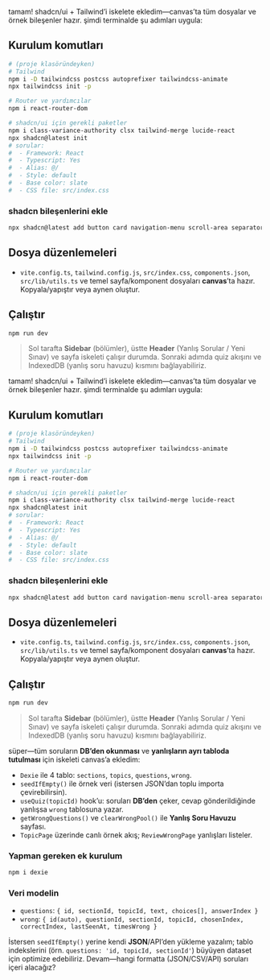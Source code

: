 tamam! shadcn/ui + Tailwind’i iskelete ekledim—canvas’ta tüm dosyalar ve örnek bileşenler hazır. şimdi terminalde şu adımları uygula:

## Kurulum komutları

```bash
# (proje klasöründeyken)
# Tailwind
npm i -D tailwindcss postcss autoprefixer tailwindcss-animate
npx tailwindcss init -p

# Router ve yardımcılar
npm i react-router-dom

# shadcn/ui için gerekli paketler
npm i class-variance-authority clsx tailwind-merge lucide-react
npx shadcn@latest init
# sorular:
#  - Framework: React
#  - Typescript: Yes
#  - Alias: @/
#  - Style: default
#  - Base color: slate
#  - CSS file: src/index.css
```

### shadcn bileşenlerini ekle

```bash
npx shadcn@latest add button card navigation-menu scroll-area separator sheet input label badge toggle
```

## Dosya düzenlemeleri

* `vite.config.ts`, `tailwind.config.js`, `src/index.css`, `components.json`, `src/lib/utils.ts` ve temel sayfa/komponent dosyaları **canvas**’ta hazır. Kopyala/yapıştır veya aynen oluştur.

## Çalıştır

```bash
npm run dev
```

> Sol tarafta **Sidebar** (bölümler), üstte **Header** (Yanlış Sorular / Yeni Sınav) ve sayfa iskeleti çalışır durumda. Sonraki adımda quiz akışını ve IndexedDB (yanlış soru havuzu) kısmını bağlayabiliriz.


tamam! shadcn/ui + Tailwind’i iskelete ekledim—canvas’ta tüm dosyalar ve örnek bileşenler hazır. şimdi terminalde şu adımları uygula:

## Kurulum komutları

```bash
# (proje klasöründeyken)
# Tailwind
npm i -D tailwindcss postcss autoprefixer tailwindcss-animate
npx tailwindcss init -p

# Router ve yardımcılar
npm i react-router-dom

# shadcn/ui için gerekli paketler
npm i class-variance-authority clsx tailwind-merge lucide-react
npx shadcn@latest init
# sorular:
#  - Framework: React
#  - Typescript: Yes
#  - Alias: @/
#  - Style: default
#  - Base color: slate
#  - CSS file: src/index.css
```

### shadcn bileşenlerini ekle

```bash
npx shadcn@latest add button card navigation-menu scroll-area separator sheet input label badge toggle
```

## Dosya düzenlemeleri

* `vite.config.ts`, `tailwind.config.js`, `src/index.css`, `components.json`, `src/lib/utils.ts` ve temel sayfa/komponent dosyaları **canvas**’ta hazır. Kopyala/yapıştır veya aynen oluştur.

## Çalıştır

```bash
npm run dev
```

> Sol tarafta **Sidebar** (bölümler), üstte **Header** (Yanlış Sorular / Yeni Sınav) ve sayfa iskeleti çalışır durumda. Sonraki adımda quiz akışını ve IndexedDB (yanlış soru havuzu) kısmını bağlayabiliriz.


süper—tüm soruların **DB’den okunması** ve **yanlışların ayrı tabloda tutulması** için iskeleti canvas’a ekledim:

* `Dexie` ile 4 tablo: `sections`, `topics`, `questions`, `wrong`.
* `seedIfEmpty()` ile örnek veri (istersen JSON’dan toplu importa çevirebilirsin).
* `useQuiz(topicId)` hook’u: soruları **DB’den** çeker, cevap gönderildiğinde yanlışsa `wrong` tablosuna yazar.
* `getWrongQuestions()` ve `clearWrongPool()` ile **Yanlış Soru Havuzu** sayfası.
* `TopicPage` üzerinde canlı örnek akış; `ReviewWrongPage` yanlışları listeler.

### Yapman gereken ek kurulum

```bash
npm i dexie
```

### Veri modelin

* `questions`: `{ id, sectionId, topicId, text, choices[], answerIndex }`
* `wrong`: `{ id(auto), questionId, sectionId, topicId, chosenIndex, correctIndex, lastSeenAt, timesWrong }`

İstersen `seedIfEmpty()` yerine kendi **JSON**/API’den yükleme yazalım; tablo indekslerini (örn. `questions: 'id, topicId, sectionId'`) büyüyen dataset için optimize edebiliriz.
Devam—hangi formatta (JSON/CSV/API) soruları içeri alacağız?
